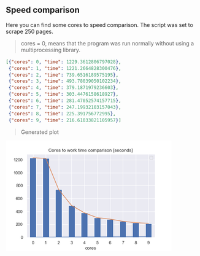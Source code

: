 ## Speed comparison

Here you can find some cores to speed comparison. 
The script was set to scrape 250 pages.

> cores = 0, means that the program was run normally without using a multiprocessing library.
```json
[{"cores": 0, "time": 1229.3612806797028},
 {"cores": 1, "time": 1221.2664828300476},
 {"cores": 2, "time": 739.6516189575195},
 {"cores": 3, "time": 493.78039050102234},
 {"cores": 4, "time": 379.1871979236603},
 {"cores": 5, "time": 303.4476158618927},
 {"cores": 6, "time": 281.47052574157715},
 {"cores": 7, "time": 247.19932103157043},
 {"cores": 8, "time": 225.391756772995},
 {"cores": 9, "time": 216.61033821105957}]
```

> Generated plot

![alt text](../speed_comparison/chart.png)

